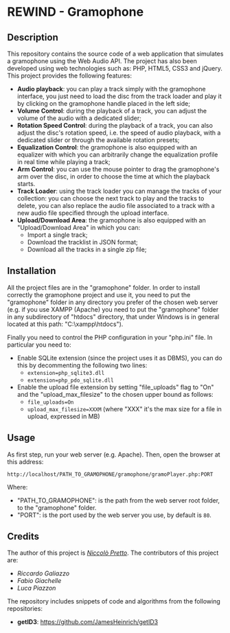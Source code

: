# REWIND - Gramophone

## Description

This repository contains the source code of a web application that simulates a gramophone using the Web Audio API.
The project has also been developed using web technologies such as: PHP, HTML5, CSS3 and jQuery.
This project provides the following features:

*  **Audio playback**:  you can play a track simply with the gramophone interface, you just need to load the disc from the track loader and play it by clicking on the gramophone handle placed in the left side;
*  **Volume Control**: during the playback of a track, you can adjust the volume of the audio with a dedicated slider;
* **Rotation Speed Control**: during  the playback of a track, you can also adjust the disc's rotation speed, i.e. the speed of audio playback, with a dedicated slider or through the available rotation presets;
* **Equalization Control**: the gramophone is also equipped with an equalizer with which you can arbitrarily change the equalization profile in real time while playing a track;
* **Arm Control**: you can use the mouse pointer to drag the gramophone's arm over the disc, in order to choose the time at which the playback starts.
* **Track Loader**: using the track loader you can manage the tracks of your collection: you can choose the next track to play and the tracks to delete, you can also replace the audio file associated to a track with a new audio file specified through the upload interface.
* **Upload/Download Area**: the gramophone is also equipped with an "Upload/Download Area" in which you can:
    * Import a single track;
    * Download the tracklist in JSON format;
    * Download all the tracks in a single zip file;

## Installation
All the project files are in the "gramophone" folder. In order to install correctly the gramophone project and use it, you need to put the "gramophone" folder in any directory you prefer of the chosen web server (e.g.  if you use XAMPP (Apache) you need to put the "gramophone" folder in any subdirectory of "htdocs" directory, that under Windows is in general located at this path: "C:\xampp\htdocs\").

Finally you need to control the PHP configuration in your "php.ini" file. In particular you need to:
* Enable SQLite extension (since the project uses it as DBMS), you can do this by decommenting the following two lines:
    * ```extension=php_sqlite3.dll```
    *  ```extension=php_pdo_sqlite.dll```
* Enable the upload file extension by setting "file_uploads" flag to "On" and the "upload_max_filesize" to the chosen upper bound as follows:
    * ```file_uploads=On ```
    * ```upload_max_filesize=XXXM``` (where "XXX" it's the max size for a file in upload, expressed in MB)

## Usage
As first step, run your web server (e.g. Apache).
Then, open the browser at this address: 
```
http://localhost/PATH_TO_GRAMOPHONE/gramophone/gramoPlayer.php:PORT 
```
Where: 
* "PATH_TO_GRAMOPHONE": is the path from the web server root folder, to the "gramophone" folder.
* "PORT": is the port used by the web server you use, by default is ``80``.


## Credits
The author of this project is [*Niccolò Pretto*](http://www.dei.unipd.it/~prettoni/). The contributors of this project are:
* _Riccardo Galiazzo_
* _Fabio Giachelle_
* _Luca Piazzon_

The repository includes snippets of code and algorithms from the following repositories:
* **getID3**: https://github.com/JamesHeinrich/getID3

